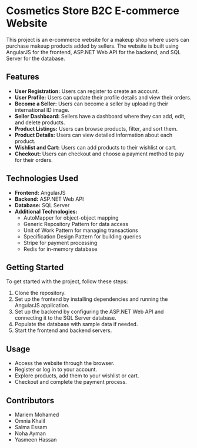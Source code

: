 # Cosmetics Store B2C E-commerce Website

This project is an e-commerce website for a makeup shop where users can purchase makeup products added by sellers. The website is built using AngularJS for the frontend, ASP.NET Web API for the backend, and SQL Server for the database.

## Features

- **User Registration:** Users can register to create an account.
- **User Profile:** Users can update their profile details and view their orders.
- **Become a Seller:** Users can become a seller by uploading their international ID image.
- **Seller Dashboard:** Sellers have a dashboard where they can add, edit, and delete products.
- **Product Listings:** Users can browse products, filter, and sort them.
- **Product Details:** Users can view detailed information about each product.
- **Wishlist and Cart:** Users can add products to their wishlist or cart.
- **Checkout:** Users can checkout and choose a payment method to pay for their orders.

## Technologies Used

- **Frontend:** AngularJS
- **Backend:** ASP.NET Web API
- **Database:** SQL Server
- **Additional Technologies:**
  - AutoMapper for object-object mapping
  - Generic Repository Pattern for data access
  - Unit of Work Pattern for managing transactions
  - Specification Design Pattern for building queries
  - Stripe for payment processing
  - Redis for in-memory database

## Getting Started

To get started with the project, follow these steps:

1. Clone the repository.
2. Set up the frontend by installing dependencies and running the AngularJS application.
3. Set up the backend by configuring the ASP.NET Web API and connecting it to the SQL Server database.
4. Populate the database with sample data if needed.
5. Start the frontend and backend servers.

## Usage

- Access the website through the browser.
- Register or log in to your account.
- Explore products, add them to your wishlist or cart.
- Checkout and complete the payment process.

## Contributors

- Mariem Mohamed
- Omnia Khalil
- Salma Essam
- Noha Ayman
- Yasmeen Hassan
